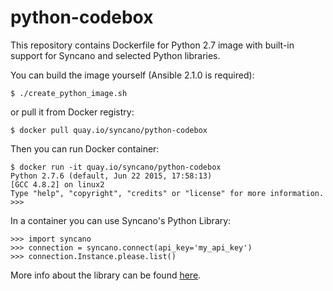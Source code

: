 # python-codebox

This repository contains Dockerfile for Python 2.7 image with built-in support for Syncano and selected Python libraries.

You can build the image yourself (Ansible 2.1.0 is required):

```
$ ./create_python_image.sh
```

or pull it from Docker registry:

```
$ docker pull quay.io/syncano/python-codebox
```

Then you can run Docker container:


```
$ docker run -it quay.io/syncano/python-codebox
Python 2.7.6 (default, Jun 22 2015, 17:58:13)
[GCC 4.8.2] on linux2
Type "help", "copyright", "credits" or "license" for more information.
>>>
```

In a container you can use Syncano's Python Library:

```
>>> import syncano
>>> connection = syncano.connect(api_key='my_api_key')
>>> connection.Instance.please.list()
```

More info about the library can be found [here](https://github.com/Syncano/syncano-python/).
